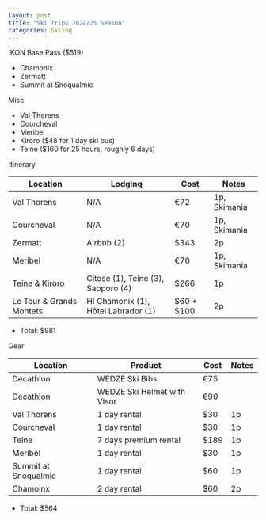 ```yaml
---
layout: post
title: "Ski Trips 2024/25 Season"
categories: Skiing
---
```



IKON Base Pass ($519)
- Chamonix
- Zermatt
- Summit at Snoqualmie

Misc
- Val Thorens
- Courcheval
- Meribel
- Kiroro ($48 for 1 day ski bus)
- Teine ($160 for 25 hours, roughly 6 days)


Itinerary

| Location       | Lodging                            | Cost | Notes    |
| -------------- | ---------------------------------- | ---- | -------- |
| Val Thorens    | N/A                                | €72  | 1p, Skimania  |
| Courcheval     | N/A                                | €70  | 1p, Skimania  |
| Zermatt        | Airbnb (2)                         | $343 | 2p       |
| Meribel     | N/A                                | €70  | 1p, Skimania  |
| Teine & Kiroro | Citose (1), Teine (3), Sapporo (4) | $266 | 1p       |
| Le Tour & Grands Montets | HI Chamonix (1),  Hôtel Labrador (1) | $60 + $100 | 2p | 


- Total: $981

Gear

| Location  | Product                     | Cost | Notes |
| --------- | --------------------------- | ---- | ----- |
| Decathlon | WEDZE Ski Bibs              | €75  |       |
| Decathlon | WEDZE Ski Helmet with Visor | €90  |       |
| Val Thorens  | 1 day rental | $30 | 1p | 
| Courcheval | 1 day rental | $30 | 1p | 
| Teine     | 7 days premium rental        | $189 | 1p    |
| Meribel | 1 day rental | $30 | 1p | 
| Summit at Snoqualmie | 1 day rental | $60 | 1p | 
| Chamoinx | 2 day rental | $60 | 2p | 

- Total: $564
